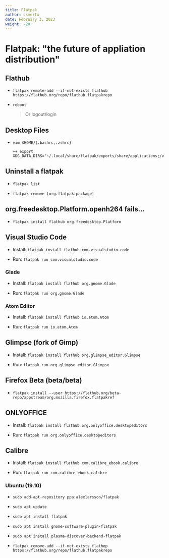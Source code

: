 ```yaml
---
title: Flatpak
author: csmertx
date: February 3, 2023
weight: -20
---
```


# Flatpak: "the future of appliation distribution"

## Flathub

- ```flatpak remote-add --if-not-exists flathub https://flathub.org/repo/flathub.flatpakrepo```

- ```reboot```
    
    > Or logout/login

## Desktop Files

- ```vim $HOME/{.bashrc,.zshrc}```
    
    ```
    ++ export XDG_DATA_DIRS="~/.local/share/flatpak/exports/share/applications;/var/lib/flatpak/exports/share/applications"
    ```

## Uninstall a flatpak

- ```flatpak list```

- ```flatpak remove [org.flatpak.package]```

## org.freedesktop.Platform.openh264 fails...

- ```flatpak install flathub org.freedesktop.Platform```

## Visual Studio Code

- Install: ```flatpak install flathub com.visualstudio.code```

- Run: ```flatpak run com.visualstudio.code```

### Glade

- Install: ```flatpak install flathub org.gnome.Glade```

- Run: ```flatpak run org.gnome.Glade```

### Atom Editor

- Install: ```flatpak install flathub io.atom.Atom```

- Run: ```flatpak run io.atom.Atom```

## Glimpse (fork of Gimp)

- Install: ```flatpak install flathub org.glimpse_editor.Glimpse```

- Run: ```flatpak run org.glimpse_editor.Glimpse```

## Firefox Beta (beta/beta)

- ```flatpak install --user https://flathub.org/beta-repo/appstream/org.mozilla.firefox.flatpakref```

## ONLYOFFICE

- Install: ```flatpak install flathub org.onlyoffice.desktopeditors```

- Run: ```flatpak run org.onlyoffice.desktopeditors```

## Calibre

- Install: ```flatpak install flathub com.calibre_ebook.calibre```

- Run: ```flatpak run com.calibre_ebook.calibre```

### Ubuntu (19.10)

- ```sudo add-apt-repository ppa:alexlarsson/flatpak```

- ```sudo apt update```

- ```sudo apt install flatpak```

- ```sudo apt install gnome-software-plugin-flatpak```

- ```sudo apt install plasma-discover-backend-flatpak```

- ```flatpak remove-add --if-not-exists flathop https://flathub.org/repo/flathub.flatpakrepo```
